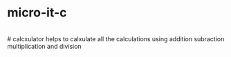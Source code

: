 # micro-it-c
\
\# calcxulator 
helps to calxulate all the calculations using addition subraction multiplication and division
